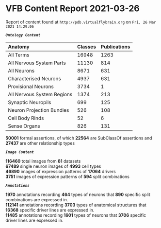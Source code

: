
VFB Content Report 2021-03-26
=============================


Report of content found at ``http://pdb.virtualflybrain.org`` on ``Fri, 26 Mar 2021 14:29:06``  
  
***``Ontology Content``***  

|Anatomy|Classes|Publications|
| :--- | :--- | :--- |
|All Terms|16948|1263|
|All Nervous System Parts|11130|814|
|All Neurons|8671|631|
|Characterised Neurons|4937|631|
|Provisional Neurons|3734|1|
|All Nervous System Regions|1374|213|
|Synaptic Neuropils|699|125|
|Neuron Projection Bundles|526|108|
|Cell Body Rinds|52|6|
|Sense Organs|826|131|
  
  
**50001** formal assertions, of which **22564** are SubClassOf assertions and **27437** are other relationship types  
  
***``Image Content``***  
  
**116460** total images from **81** datasets  
**67489** single neuron images of **4993** cell types  
**46890** images of expression patterns of **17064** drivers  
**3751** images of expression patterns of **594** split combinations  
  
***``Annotations``***  
  
**1970** annotations recording **464** types of neurons that **890** specific split combinations are expressed in.  
**112141** annotations recording **3703** types of anatomical structures that **16368** specific driver lines are expressed in.  
**11485** annotations recording **1601** types of neurons that **3706** specific driver lines are expressed in.